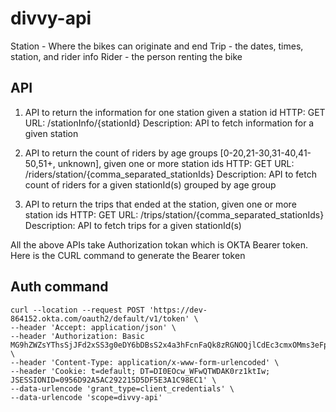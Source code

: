 # divvy-api
Station - Where the bikes can originate and end 
Trip - the dates, times, station, and rider info 
Rider - the person renting the bike

## API
1. API to return the information for one station given a station id
HTTP: GET
URL: /stationInfo/{stationId}
Description: API to fetch information for a given station 

2. API to return the count of riders by age groups [0-20,21-30,31-40,41-50,51+, unknown], given one or more station ids
HTTP: GET
URL: /riders/station/{comma_separated_stationIds}
Description: API to fetch count of riders for a given stationId(s) grouped by age group

3. API to return the trips that ended at the station, given one or more station ids
HTTP: GET
URL: /trips/station/{comma_separated_stationIds}
Description: API to fetch trips for a given stationId(s) 

All the above APIs take Authorization tokan which is OKTA Bearer token. Here is the CURL command to generate the Bearer token

## Auth command
```
curl --location --request POST 'https://dev-864152.okta.com/oauth2/default/v1/token' \
--header 'Accept: application/json' \
--header 'Authorization: Basic MG9hZWZsYThsSjJFd2xSS3g0eDY6bDBsS2x4a3hFcnFaQk8zRGNOQjlCdEc3cmxOMms3eFpBQWs0cFVOSQ==' \
--header 'Content-Type: application/x-www-form-urlencoded' \
--header 'Cookie: t=default; DT=DI0EOcw_WFwQTWDAK0rz1ktIw; JSESSIONID=0956D92A5AC292215D5DF5E3A1C98EC1' \
--data-urlencode 'grant_type=client_credentials' \
--data-urlencode 'scope=divvy-api'
```
